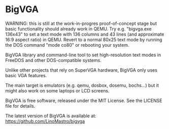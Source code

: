 BigVGA
======

WARNING: this is still at the work-in-progres proof-of-concept stage but basic
functionality should already work in QEMU. Try e.g. "bigvga.exe 136x43" to set
a text mode with 136 columns and 43 lines (and approximate 16:9 aspect ratio)
in QEMU. Revert to a normal 80x25 text mode by running the DOS command
"mode co80" or rebooting your system.

BigVGA library and command-line tool to set high-resolution text modes in
FreeDOS and other DOS-compatible systems.

Unlike other projects that rely on SuperVGA hardware, BigVGA only uses basic
VGA features.

The main target is emulators (e.g. qemu, dosbox, dosemu, bochs...) but it might
also work on some laptops or LCD screens.

BigVGA is free software, released under the MIT License. See the LICENSE file
for details.

The latest version of BigVGA is available at:
https://github.com/LinoMastro/bigvga

